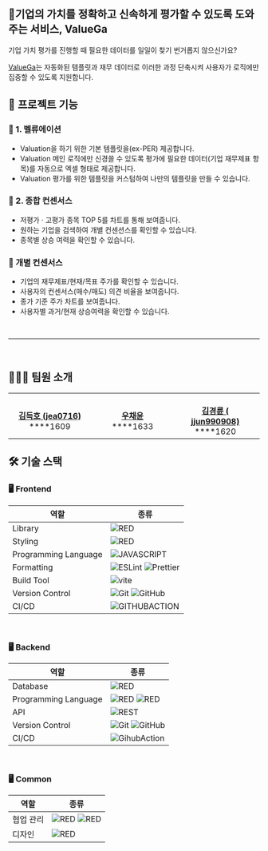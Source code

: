 ## 📱기업의 가치를 정확하고 신속하게 평가할 수 있도록 도와주는 서비스, ValueGa

기업 가치 평가를 진행할 때 필요한 데이터를 일일이 찾기 번거롭지 않으신가요?

[ValueGa](http://3.35.129.99/)는 자동화된 템플릿과 재무 데이터로 이러한 과정 단축시켜 사용자가 로직에만 집중할 수 있도록 지원합니다.




## 🦾 프로젝트 기능

### 🧐 1. 벨류에이션
- Valuation을 하기 위한 기본 템플릿을(ex-PER) 제공합니다.
- Valuation 메인 로직에만 신경쓸 수 있도록 평가에 필요한 데이터(기업 재무제표 항목)를 자동으로 엑셀 형태로 제공합니다.
- Valuation 평가를 위한 템플릿을 커스텀하여 나만의 템플릿을 만들 수 있습니다.


### 🍓 2. 종합 컨센서스 
- 저평가 · 고평가 종목 TOP 5를 차트를 통해 보여줍니다.
- 원하는 기업을 검색하여 개별 컨센션스를 확인할 수 있습니다.
- 종목별 상승 여력을 확인할 수 있습니다.


### 💊 개별 컨센서스
- 기업의 재무제표/현재/목표 주가를 확인할 수 있습니다.
- 사용자의 컨센서스(매수/매도) 의견 비율을 보여줍니다.
- 종가 기준 주가 차트를 보여줍니다.
- 사용자별 과거/현재 상승여력을 확인할 수 있습니다.

<br />


<hr/>
<br />

## 👩🏻‍💻 팀원 소개
<table>
    <tr align="center">
        <td style="min-width: 150px;">
            <a href="https://github.com/jea0716">
<!--               <img src="https://github.com/jea0716.png" width="100"> -->
              <br />
              <b>김득호 (jea0716)</b>
            </a> 
            <br/>
              ****1609
        </td>
        <td style="min-width: 150px;">
            <a href="https://github.com/hayounSong">
<!--               <img src="https://github.com/hayounSong.png" width="100"> -->
              <br />
              <b>우채윤</b>
            </a>
                       <br/>
              ****1633
        </td>
        <td style="min-width: 150px;">
            <a href="https://github.com/jjun990908">
<!--               <img src="https://github.com/jjun990908.png" width="100"> -->
              <br />
              <b>김경륜 (
jjun990908)</b>
            </a> 
                       <br/>
              ****1620
        </td>
        <td style="min-width: 150px;">
            <a href="https://github.com/ho-jun99">
<!--               <img src="https://github.com/ho-jun99.png" width="100"> -->
              <br />
              <b>김민중 (ho-jun99)</b>
            </a> 
                       <br/>
              ****1605
        

    
</table>


## 🛠 기술 스택

### 🖥 Frontend

| 역할                 | 종류                                                                                                                                                                                                              |
| -------------------- | ----------------------------------------------------------------------------------------------------------------------------------------------------------------------------------------------------------------- |
| Library              | <img alt="RED" src ="https://img.shields.io/badge/REACT-61DAFB.svg?&style=for-the-badge&logo=React&logoColor=white"/>                                                                                             |
| Styling              | <img alt="RED" src ="https://img.shields.io/badge/Tailwind css-32DAC1.svg?&style=for-the-badge&logo=tailwindcss&logoColor=white"/>                                                                                |
| Programming Language | ![JAVASCRIPT](https://img.shields.io/badge/JAVASCRIPT-%23007ACC.svg?style=for-the-badge&logo=JAVASCRIPT&logoColor=white)                                                                                          |
| Formatting           | ![ESLint](https://img.shields.io/badge/ESLint-4B3263?style=for-the-badge&logo=eslint&logoColor=white) ![Prettier](https://img.shields.io/badge/Prettier-F7B93E?style=for-the-badge&logo=prettier&logoColor=white) |
| Build Tool           | ![vite](https://img.shields.io/badge/vite-%232C8EBB.svg?style=for-the-badge&logo=vite&logoColor=white)                                                                                                            |
| Version Control      | ![Git](https://img.shields.io/badge/git-%23F05033.svg?style=for-the-badge&logo=git&logoColor=white) ![GitHub](https://img.shields.io/badge/github-%23121011.svg?style=for-the-badge&logo=github&logoColor=white)  |
| CI/CD                | ![GITHUBACTION](https://img.shields.io/badge/vercel-%23F05033.svg?style=for-the-badge&logo=git&logoColor=white)                                                                                                   |

<br />

### 🖥 Backend

| 역할                 | 종류                                                                                                                                                                                                                                                  |
| -------------------- | ----------------------------------------------------------------------------------------------------------------------------------------------------------------------------------------------------------------------------------------------------- |
| Database             | <img alt="RED" src ="https://img.shields.io/badge/Postgresql-003545.svg?&style=for-the-badge&logo=Postgresql&logoColor=white"/>                                                                                                                       |
| Programming Language | <img alt="RED" src ="https://img.shields.io/badge/JAVASCRIPT-004027.svg?&style=for-the-badge&logo=JAVASCRIPT&logoColor=white"/> <img alt="RED" src ="https://img.shields.io/badge/Python-blue.svg?&style=for-the-badge&logo=Python&logoColor=white"/> |
| API                  | ![REST](https://img.shields.io/badge/Rest-4B3263?style=for-the-badge&logo=rest&logoColor=white)                                                                                                                                                       |
| Version Control      | ![Git](https://img.shields.io/badge/git-%23F05033.svg?style=for-the-badge&logo=git&logoColor=white) ![GitHub](https://img.shields.io/badge/github-%23121011.svg?style=for-the-badge&logo=github&logoColor=white)                                      |
| CI/CD                | ![GihubAction](https://img.shields.io/badge/GithubAction-181717?style=for-the-badge&logo={githubactions}&logoColor={white})                                                                                                                           |

<br />

### 🖥 Common

| 역할      | 종류                                                                                                                                                                                                                                         |
| --------- | -------------------------------------------------------------------------------------------------------------------------------------------------------------------------------------------------------------------------------------------- |
| 협업 관리 | <img alt="RED" src ="https://img.shields.io/badge/Notion-000000.svg?&style=for-the-badge&logo=Notion&logoColor=white"/> <img alt="RED" src ="https://img.shields.io/badge/slack-00000.svg?&style=for-the-badge&logo=Slack&logoColor=white"/> |
| 디자인    | <img alt="RED" src ="https://img.shields.io/badge/Figma-F24E1E.svg?&style=for-the-badge&logo=Figma&logoColor=white"/>                                                                                                                        |

<br />
